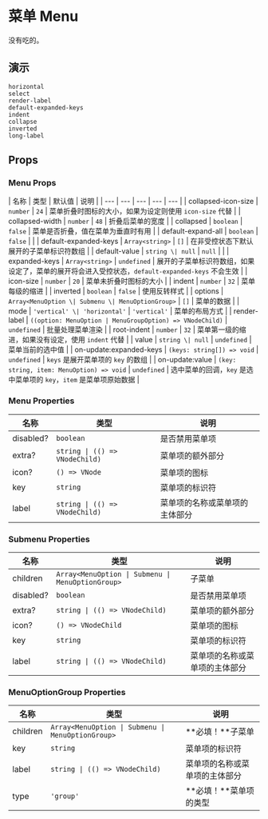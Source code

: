 # 菜单 Menu

没有吃的。

<!--single-column-->

## 演示

```demo
horizontal
select
render-label
default-expanded-keys
indent
collapse
inverted
long-label
```

## Props

### Menu Props

| 名称 | 类型 | 默认值 | 说明 |
| --- | --- | --- | --- | --- |
| collapsed-icon-size | `number` | `24` | 菜单折叠时图标的大小，如果为设定则使用 `icon-size` 代替 |
| collapsed-width | `number` | `48` | 折叠后菜单的宽度 |
| collapsed | `boolean` | `false` | 菜单是否折叠，值在菜单为垂直时有用 |
| default-expand-all | `boolean` | `false` |  |
| default-expanded-keys | `Array<string>` | `[]` | 在非受控状态下默认展开的子菜单标识符数组 |
| default-value | `string \| null` | `null` |  |
| expanded-keys | `Array<string>` | `undefined` | 展开的子菜单标识符数组，如果设定了，菜单的展开将会进入受控状态，`default-expanded-keys` 不会生效 |
| icon-size | `number` | `20` | 菜单未折叠时图标的大小 |
| indent | `number` | `32` | 菜单每级的缩进 |
| inverted | `boolean` | `false` | 使用反转样式 |
| options | `Array<MenuOption \| Submenu \| MenuOptionGroup>` | `[]` | 菜单的数据 |
| mode | `'vertical' \| 'horizontal'` | `'vertical'` | 菜单的布局方式 |
| render-label | `((option: MenuOption | MenuGroupOption) => VNodeChild)` | `undefined` | 批量处理菜单渲染 |
| root-indent | `number` | `32` | 菜单第一级的缩进，如果没有设定，使用 `indent` 代替 |
| value | `string \| null` | `undefined` | 菜单当前的选中值 |
| on-update:expanded-keys | `(keys: string[]) => void` | `undefined` | `keys` 是展开菜单项的 `key` 的数组 |
| on-update:value | `(key: string, item: MenuOption) => void` | `undefined` | 选中菜单的回调，`key` 是选中菜单项的 `key`，`item` 是菜单项原始数据 |

### Menu Properties

| 名称      | 类型                           | 说明                           |
| --------- | ------------------------------ | ------------------------------ |
| disabled? | `boolean`                      | 是否禁用菜单项                 |
| extra?    | `string \| (() => VNodeChild)` | 菜单项的额外部分               |
| icon?     | `() => VNode`                  | 菜单项的图标                   |
| key       | `string`                       | 菜单项的标识符                 |
| label     | `string \| (() => VNodeChild)` | 菜单项的名称或菜单项的主体部分 |

### Submenu Properties

| 名称 | 类型 | 说明 |
| --- | --- | --- |
| children | `Array<MenuOption \| Submenu \| MenuOptionGroup>` | 子菜单 |
| disabled? | `boolean` | 是否禁用菜单项 |
| extra? | `string \| (() => VNodeChild)` | 菜单项的额外部分 |
| icon? | `() => VNodeChild` | 菜单项的图标 |
| key | `string` | 菜单项的标识符 |
| label | `string \| (() => VNodeChild)` | 菜单项的名称或菜单项的主体部分 |

### MenuOptionGroup Properties

| 名称 | 类型 | 说明 |
| --- | --- | --- |
| children | `Array<MenuOption \| Submenu \| MenuOptionGroup>` | **必填！**子菜单 |
| key | `string` | 菜单项的标识符 |
| label | `string \| (() => VNodeChild)` | 菜单项的名称或菜单项的主体部分 |
| type | `'group'` | **必填！**菜单项的类型 |
